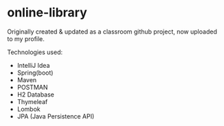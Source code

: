 # online-library
Originally created &amp; updated as a classroom github project, now uploaded to my profile.

Technologies used:
- IntelliJ Idea
- Spring(boot)
- Maven
- POSTMAN
- H2 Database
- Thymeleaf
- Lombok
- JPA (Java Persistence API)

<div align="center>

<h2>Homepage (FULL PAGE) (localhost:8080/)</h2>

![](https://github.com/TimofteRazvan/personal-projects/blob/main/spring/OnlineLibrary/Capture.PNG)

</div>
